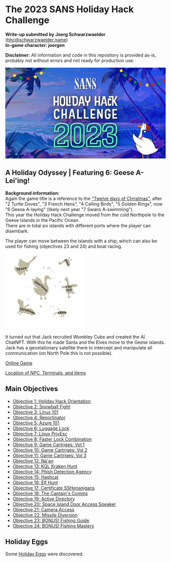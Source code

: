 # The 2023 SANS Holiday Hack Challenge
**Write-up submitted by Joerg Schwarzwaelder** (hhc@schwarzwaelder.name)  
**In-game character: joergen** 

**Disclaimer:** All information and code in this repository is provided as-is, probably not without errors and not ready for production use.

![HHC2023 Logo](images/holidayhack2023.jpg) 

## A Holiday Odyssey | Featuring 6: Geese A-Lei'ing!

**Background information:**  
Again the game title is a reference to the ["Twelve days of Christmas"](https://en.wikipedia.org/wiki/The_Twelve_Days_of_Christmas_%28song%29), after "2 Turtle Doves", "3 French Hens", "4 Calling Birds", "5 Golden Rings", now "6 Geese A-laying" (likely next year "7 Swans A-swimming").  
This year the Holiday Hack Challenge moved from the cold Northpole to the Geese Islands in the Pacific Ocean.  
There are in total six islands with different ports where the player can disembark.

The player can move between the islands with a ship, which can also be used for fishing (objectives 23 and 24) and boat racing.  
![Minimap of the Geese Islands](images/minimap.png)

It turned out that Jack recruited Wombley Cube and created the AI ChatNPT. With this he made Santa and the Elves move to the Geese islands. Jack has a geostationary satellite there to intercept and manipulate all communication (on North Pole this is not possible).

[Online Game](https://2023.holidayhackchallenge.com/)

[Location of NPC, Terminals, and Items](Directory.md)

## Main Objectives

 - [Objective 1: Holiday Hack Orientation](Objective-1)
 - [Objective 2: Snowball Fight](Objective-2)
 - [Objective 3: Linux 101](Objective-3)
 - [Objective 4: Reportinator](Objective-4)
 - [Objective 5: Azure 101](Objective-5)
 - [Objective 6: Luggage Lock](Objective-6)
 - [Objective 7: Linux PrivEsc](Objective-7)
 - [Objective 8: Faster Lock Combination](Objective-8)
 - [Objective 9: Game Cartriges: Vol 1](Objective-9)
 - [Objective 10: Game Cartriges: Vol 2](Objective-10)
 - [Objective 11: Game Cartriges: Vol 3](Objective-11)
 - [Objective 12: Na'an](Objective-12)
 - [Objective 13: KQL Kraken Hunt](Objective-13)
 - [Objective 14: Phish Detection Agency](Objective-14)
 - [Objective 15: Hashcat](Objective-15)
 - [Objective 16: Elf Hunt](Objective-16)
 - [Objective 17: Certificate SSHenanigans](Objective-17)
 - [Objective 18: The Captain's Comms](Objective-18)
 - [Objective 19: Active Directory](Objective-19)
 - [Objective 20: Space Island Door Access Speaker](Objective-20)
 - [Objective 21: Camera Access](Objective-21)
 - [Objective 22: Missile Diversion](Objective-22)
 - [Objective 23: BONUS! Fishing Guide](Objective-23)
 - [Objective 24: BONUS! Fishing Mastery](Objective-24)

## Holiday Eggs
Some [Holiday Eggs](Holiday%20Eggs.md) were discovered.
<!--stackedit_data:
eyJoaXN0b3J5IjpbMTIxNTQwMzY2NywtNjQ1ODM2MTgsMTgxNT
EyNjE2NCwtNTIzNzMzMDE4LC0xNzI5Mjk1NzIsLTQ3OTM0NjQ5
LDEwNTkxOTY5MjIsNDUxNTAxNTE1LC0xODE5Mjc0NTA0XX0=
-->